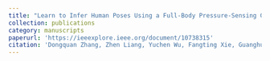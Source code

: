 ```yaml
---
title: "Learn to Infer Human Poses Using a Full-Body Pressure-Sensing Garment"
collection: publications
category: manuscripts
paperurl: 'https://ieeexplore.ieee.org/document/10738315'
citation: 'Dongquan Zhang, Zhen Liang, Yuchen Wu, Fangting Xie, Guanghua Xu, Ziyu Wu and Xiaohui Cai, IEEE Sensors Journal, 2024.'
---
```

